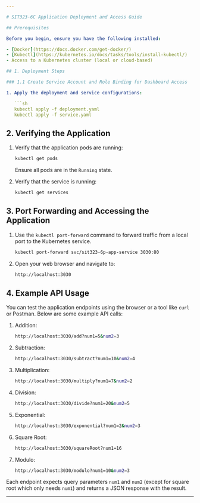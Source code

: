 ```yaml
---

# SIT323-6C Application Deployment and Access Guide

## Prerequisites

Before you begin, ensure you have the following installed:

- [Docker](https://docs.docker.com/get-docker/)
- [Kubectl](https://kubernetes.io/docs/tasks/tools/install-kubectl/)
- Access to a Kubernetes cluster (local or cloud-based)

## 1. Deployment Steps

### 1.1 Create Service Account and Role Binding for Dashboard Access

1. Apply the deployment and service configurations:

   ```sh
   kubectl apply -f deployment.yaml
   kubectl apply -f service.yaml
   ```

## 2. Verifying the Application

1. Verify that the application pods are running:

   ```sh
   kubectl get pods
   ```

   Ensure all pods are in the `Running` state.

2. Verify that the service is running:

   ```sh
   kubectl get services
   ```

## 3. Port Forwarding and Accessing the Application

1. Use the `kubectl port-forward` command to forward traffic from a local port to the Kubernetes service.

   ```sh
   kubectl port-forward svc/sit323-6p-app-service 3030:80
   ```

2. Open your web browser and navigate to:

   ```sh
   http://localhost:3030
   ```


## 4. Example API Usage

You can test the application endpoints using the browser or a tool like `curl` or Postman. Below are some example API calls:

1. Addition:

   ```sh
   http://localhost:3030/add?num1=5&num2=3
   ```

2. Subtraction:

   ```sh
   http://localhost:3030/subtract?num1=10&num2=4
   ```

3. Multiplication:

   ```sh
   http://localhost:3030/multiply?num1=7&num2=2
   ```

4. Division:

   ```sh
   http://localhost:3030/divide?num1=20&num2=5
   ```

5. Exponential:

   ```sh
   http://localhost:3030/exponential?num1=2&num2=3
   ```

6. Square Root:

   ```sh
   http://localhost:3030/squareRoot?num1=16
   ```

7. Modulo:

   ```sh
   http://localhost:3030/modulo?num1=10&num2=3
   ```

Each endpoint expects query parameters `num1` and `num2` (except for square root which only needs `num1`) and returns a JSON response with the result.

---
```

